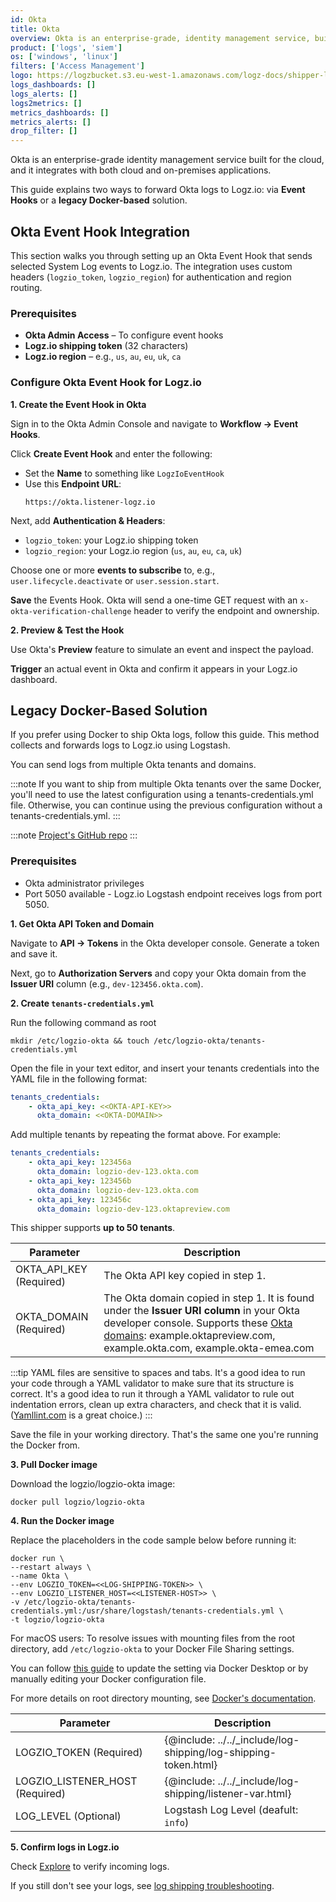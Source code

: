 ```yaml
---
id: Okta
title: Okta
overview: Okta is an enterprise-grade, identity management service, built for the cloud, but compatible with many on-premises applications.
product: ['logs', 'siem']
os: ['windows', 'linux']
filters: ['Access Management']
logo: https://logzbucket.s3.eu-west-1.amazonaws.com/logz-docs/shipper-logos/okta.png
logs_dashboards: []
logs_alerts: []
logs2metrics: []
metrics_dashboards: []
metrics_alerts: []
drop_filter: []
---
```



Okta is an enterprise-grade identity management service built for the cloud, and it integrates with both cloud and on-premises applications.

This guide explains two ways to forward Okta logs to Logz.io: via **Event Hooks** or a **legacy Docker-based** solution.

## Okta Event Hook Integration

This section walks you through setting up an Okta Event Hook that sends selected System Log events to Logz.io. The integration uses custom headers (`logzio_token`, `logzio_region`) for authentication and region routing.

### Prerequisites

- **Okta Admin Access** – To configure event hooks
- **Logz.io shipping token** (32 characters) 
- **Logz.io region** – e.g., `us`, `au`, `eu`, `uk`, `ca`

### Configure Okta Event Hook for Logz.io

**1. Create the Event Hook in Okta**

Sign in to the Okta Admin Console and navigate to **Workflow → Event Hooks**.

Click **Create Event Hook** and enter the following:

* Set the **Name** to something like `LogzIoEventHook`
* Use this **Endpoint URL**:
   ```
   https://okta.listener-logz.io
   ```

Next, add **Authentication & Headers**:

* `logzio_token`: your Logz.io shipping token
* `logzio_region`: your Logz.io region (`us`, `au`, `eu`, `ca`, `uk`)

Choose one or more **events to subscribe** to, e.g., `user.lifecycle.deactivate` or `user.session.start`.

**Save** the Events Hook. Okta will send a one-time GET request with an `x-okta-verification-challenge` header to verify the endpoint and ownership.

**2. Preview & Test the Hook**

Use Okta's **Preview** feature to simulate an event and inspect the payload.

**Trigger** an actual event in Okta and confirm it appears in your Logz.io dashboard.

## Legacy Docker-Based Solution

If you prefer using Docker to ship Okta logs, follow this guide. This method collects and forwards logs to Logz.io using Logstash.

You can send logs from multiple Okta tenants and domains.

:::note
If you want to ship from multiple Okta tenants over the same Docker, you'll need to use the latest configuration using a tenants-credentials.yml file. Otherwise, you can continue using the previous configuration without a tenants-credentials.yml.
:::

:::note
[Project's GitHub repo](https://github.com/logzio/logzio-okta/)
:::

### Prerequisites

* Okta administrator privileges
* Port 5050 available - Logz.io Logstash endpoint receives logs from port 5050.

 

**1. Get Okta API Token and Domain**

Navigate to **API → Tokens** in the Okta developer console. Generate a token and save it.

Next, go to **Authorization Servers** and copy your Okta domain from the **Issuer URI** column (e.g., `dev-123456.okta.com`).

**2. Create `tenants-credentials.yml`**

Run the following command as root 

```
mkdir /etc/logzio-okta && touch /etc/logzio-okta/tenants-credentials.yml
```

Open the file in your text editor, and insert your tenants credentials into the YAML file in the following format:

```yml
tenants_credentials:
    - okta_api_key: <<OKTA-API-KEY>>
      okta_domain: <<OKTA-DOMAIN>>
```

Add multiple tenants by repeating the format above. For example:

```yml
tenants_credentials:
    - okta_api_key: 123456a
      okta_domain: logzio-dev-123.okta.com
    - okta_api_key: 123456b
      okta_domain: logzio-dev-123.okta.com
    - okta_api_key: 123456c
      okta_domain: logzio-dev-123.oktapreview.com
```

This shipper supports **up to 50 tenants**.

| Parameter | Description |
|---|---|
| OKTA_API_KEY (Required) | The Okta API key copied in step 1. |
| OKTA_DOMAIN (Required) | The Okta domain copied in step 1. It is found under the **Issuer URI column** in your Okta developer console.    Supports these [Okta domains](https://developer.okta.com/docs/guides/find-your-domain/findorg/):    example.oktapreview.com, example.okta.com, example.okta-emea.com |


:::tip
YAML files are sensitive to spaces and tabs. It's a good idea to run your code through a YAML validator to make sure that its structure is correct. It's a good idea to run it through a YAML validator to rule out indentation errors, clean up extra characters, and check that it is valid. ([Yamllint.com](http://www.yamllint.com/) is a great choice.)
:::
 
Save the file in your working directory. That's the same one you're running the Docker from.


**3. Pull Docker image**

Download the logzio/logzio-okta image:

```shell
docker pull logzio/logzio-okta
```

**4. Run the Docker image**

Replace the placeholders in the code sample below before running it:

```shell
docker run \
--restart always \
--name Okta \
--env LOGZIO_TOKEN=<<LOG-SHIPPING-TOKEN>> \
--env LOGZIO_LISTENER_HOST=<<LISTENER-HOST>> \
-v /etc/logzio-okta/tenants-credentials.yml:/usr/share/logstash/tenants-credentials.yml \
-t logzio/logzio-okta 
```

For macOS users: To resolve issues with mounting files from the root directory, add `/etc/logzio-okta` to your Docker File Sharing settings.

You can follow [this guide](https://medium.com/effy-tech/fixing-the-var-folders-error-in-docker-for-mac-v2-2-3-2a40e776132d) to update the setting via Docker Desktop or by manually editing your Docker configuration file.

For more details on root directory mounting, see [Docker's documentation](https://docs.docker.com/docker-for-mac/osxfs/#namespaces).


| Parameter | Description |
|---|---|
| LOGZIO_TOKEN (Required) | {@include: ../../_include/log-shipping/log-shipping-token.html} |
| LOGZIO_LISTENER_HOST (Required) | {@include: ../../_include/log-shipping/listener-var.html}  |
| LOG_LEVEL (Optional)                                      | Logstash Log Level (deafult: `info`)                                                                                                      |

**5. Confirm logs in Logz.io**

Check [Explore](https://app.logz.io/#/dashboard/explore) to verify incoming logs.

If you still don't see your logs, see [log shipping troubleshooting](https://docs.logz.io/docs/user-guide/log-management/troubleshooting/log-shipping-troubleshooting/).